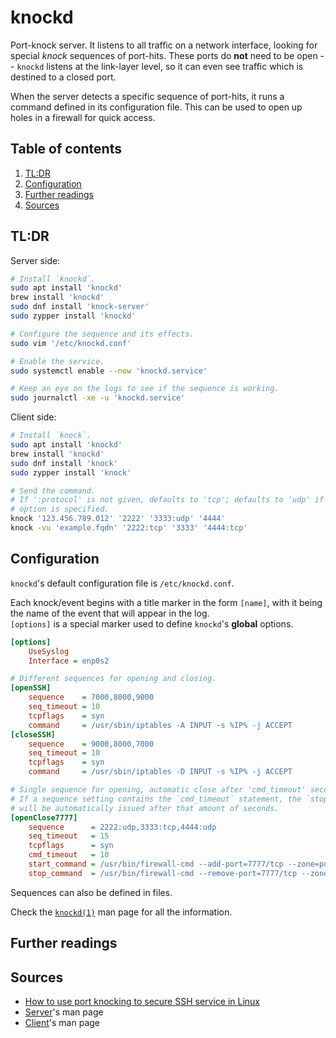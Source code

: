 # knockd

Port-knock server. It listens to all traffic on a network interface, looking for special _knock_ sequences of port-hits. These ports do **not** need to be open -- `knockd` listens at the link-layer level, so it can even see traffic which is destined to a closed port.

When the server detects a specific sequence of port-hits, it runs a command defined in its configuration file. This can be used to open up holes in a firewall for quick access.

## Table of contents <!-- omit in toc -->

1. [TL:DR](#tldr)
1. [Configuration](#configuration)
1. [Further readings](#further-readings)
1. [Sources](#sources)

## TL:DR

Server side:

```sh
# Install `knockd`.
sudo apt install 'knockd'
brew install 'knockd'
sudo dnf install 'knock-server'
sudo zypper install 'knockd'

# Configure the sequence and its effects.
sudo vim '/etc/knockd.conf'

# Enable the service.
sudo systemctl enable --now 'knockd.service'

# Keep an eye on the logs to see if the sequence is working.
sudo journalctl -xe -u 'knockd.service'
```

Client side:

```sh
# Install `knock`.
sudo apt install 'knockd'
brew install 'knockd'
sudo dnf install 'knock'
sudo zypper install 'knock'

# Send the command.
# If ':protocol' is not given, defaults to 'tcp'; defaults to 'udp' if the '-u'
# option is specified.
knock '123.456.789.012' '2222' '3333:udp' '4444'
knock -vu 'example.fqdn' '2222:tcp' '3333' '4444:tcp'
```

## Configuration

`knockd`'s default configuration file is `/etc/knockd.conf`.

Each knock/event begins with a title marker in the form `[name]`, with it being the name of the event that will appear in the log.<br/>
`[options]` is a special marker used to define `knockd`'s **global** options.

```ini
[options]
	UseSyslog
	Interface = enp0s2

# Different sequences for opening and closing.
[openSSH]
    sequence    = 7000,8000,9000
    seq_timeout = 10
    tcpflags    = syn
    command     = /usr/sbin/iptables -A INPUT -s %IP% -j ACCEPT
[closeSSH]
    sequence    = 9000,8000,7000
    seq_timeout = 10
    tcpflags    = syn
    command     = /usr/sbin/iptables -D INPUT -s %IP% -j ACCEPT

# Single sequence for opening, automatic close after 'cmd_timeout' seconds.
# If a sequence setting contains the `cmd_timeout` statement, the `stop_command`
# will be automatically issued after that amount of seconds.
[openClose7777]
	sequence      = 2222:udp,3333:tcp,4444:udp
	seq_timeout   = 15
	tcpflags      = syn
	cmd_timeout   = 10
	start_command = /usr/bin/firewall-cmd --add-port=7777/tcp --zone=public
	stop_command  = /usr/bin/firewall-cmd --remove-port=7777/tcp --zone=public
```

Sequences can also be defined in files.

Check the [`knockd(1)`][knockd man page] man page for all the information.

## Further readings

## Sources

- [How to use port knocking to secure SSH service in Linux]
- [Server][knockd man page]'s man page
- [Client][knock man page]'s man page

<!-- project's references -->
<!-- internal references -->
<!-- external references -->
[how to use port knocking to secure ssh service in linux]: https://www.tecmint.com/port-knocking-to-secure-ssh/
[knockd man page]: https://linux.die.net/man/1/knockd
[knock man page]: https://linux.die.net/man/1/knock
